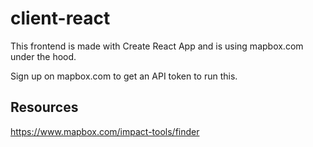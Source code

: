 # client-react

This frontend is made with Create React App and is using mapbox.com under the hood.

Sign up on mapbox.com to get an API token to run this.

## Resources

<https://www.mapbox.com/impact-tools/finder>
